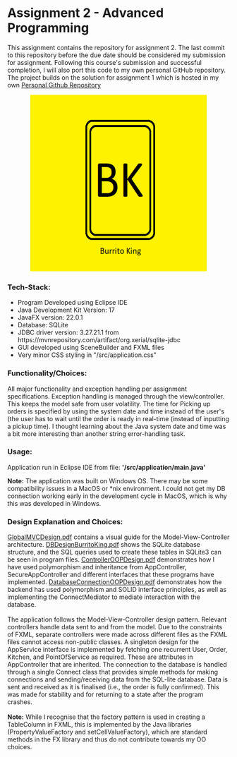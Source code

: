 <h1>Assignment 2 - Advanced Programming</h1>

This assignment contains the repository for assignment 2. The last commit to this repository before the due date should be considered my submission for assignment. Following this course's submission and successful completion, I will also port this code to my own personal GitHub repository. The project builds on the solution for assignment 1 which is hosted in my own <a href = "https://github.com/Mainies/AdvProgA1">Personal Github Repository</a>
<br>
<div style="margin-left:auto;margin-right:auto;text-align:center">
    <p>
        <img src="src/view/bkicon.png" width="400" height="400">
    </p>
</div>
    
<div>

<h3>Tech-Stack:</h3>
<ul>
<li>Program Developed using Eclipse IDE</li>
<li>Java Development Kit Version: 17</li>
<li>JavaFX version: 22.0.1</li>
<li>Database: SQLite</li>
<li>JDBC driver version: 3.27.21.1 from https://mvnrepository.com/artifact/org.xerial/sqlite-jdbc</li>
<li>GUI developed using SceneBuilder and FXML files</li>
<li>Very minor CSS styling in "/src/application.css"</li>
</ul>
</div>
<h3>Functionality/Choices:</h3>
All major functionality and exception handling per assignment specifications.
Exception handling is managed through the view/controller. This keeps the model safe from user volatility.
The time for Picking up orders is specified by using the system date and time instead of the user's (the user has to wait until the order is ready in real-time (instead of inputting a pickup time). I thought learning about the Java system date and time was a bit more interesting than another string error-handling task.

<h3>Usage:</h3>
Application run in Eclipse IDE from file:
<b>'/src/application/main.java'</b>

<b>Note:</b> The application was built on Windows OS. There may be some compatibility issues in a MacOS or *nix environment. I could not get my DB connection working early in the development cycle in MacOS, which is why this was developed in Windows. 

<h3>Design Explanation and Choices:</h3>
<a href = "/GlobalMVCDesign.pdf">GlobalMVCDesign.pdf</a> contains a visual guide for the Model-View-Controller architecture.
<a href = "/DBDesignBurritoKing.pdf">DBDesignBurritoKing.pdf</a> shows the SQLite database structure, and the SQL queries used to create these tables in SQLite3 can be seen in program files.
<a href = "/ControllerOOPDesign.pdf">ControllerOOPDesign.pdf</a> demonstrates how I have used polymorphism and inheritance from AppController, SecureAppController and different interfaces that these programs have implemented.
<a href = "/DatabaseConnectionOOPDesign.pdf">DatabaseConnectionOOPDesign.pdf</a> demonstrates how the backend has used polymorphism and SOLID interface principles, as well as implementing the ConnectMediator to mediate interaction with the database.
<br>
<br>
The application follows the Model-View-Controller design pattern. Relevant controllers handle data sent to and from the model. Due to the constraints of FXML, separate controllers were made across different files as the FXML files cannot access non-public classes. A singleton design for the AppService interface is implemented by fetching one recurrent User, Order, Kitchen, and PointOfService as required. These are attributes in AppController that are inherited. The connection to the database is handled through a single Connect class that provides simple methods for making connections and sending/receiving data from the SQL-lite database. Data is sent and received as it is finalised (i.e., the order is fully confirmed). This was made for stability and for returning to a state after the program crashes.
<br>
<br>
<b>Note:</b> While I recognise that the factory pattern is used in creating a TableColumn in FXML, this is implemented by the Java libraries (PropertyValueFactory and setCellValueFactory), which are standard methods in the FX library and thus do not contribute towards my OO choices.
